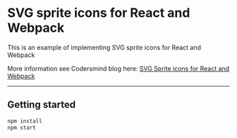 # SVG sprite icons for React and Webpack

This is an example of implementing SVG sprite icons for React and Webpack

More information see Codersmind blog here: [SVG Sprite icons for React and Webpack](https://codersmind.com/svg-sprite-icons-react-webpack/)

***

## Getting started

```sh
npm install
npm start
```
